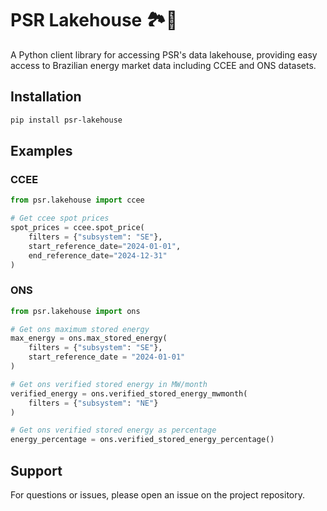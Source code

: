 # PSR Lakehouse 🏞️🏡

A Python client library for accessing PSR's data lakehouse, providing easy access to Brazilian energy market data including CCEE and ONS datasets.

## Installation

```bash
pip install psr-lakehouse
```

## Examples

### CCEE

```python
from psr.lakehouse import ccee

# Get ccee spot prices
spot_prices = ccee.spot_price(
    filters = {"subsystem": "SE"},
    start_reference_date="2024-01-01",
    end_reference_date="2024-12-31"
)
```

### ONS

```python
from psr.lakehouse import ons

# Get ons maximum stored energy
max_energy = ons.max_stored_energy(
    filters = {"subsystem": "SE"},
    start_reference_date = "2024-01-01"
)

# Get ons verified stored energy in MW/month
verified_energy = ons.verified_stored_energy_mwmonth(
    filters = {"subsystem": "NE"}
)

# Get ons verified stored energy as percentage
energy_percentage = ons.verified_stored_energy_percentage()
```

## Support

For questions or issues, please open an issue on the project repository.